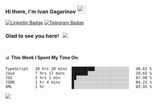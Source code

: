 ### Hi there, I'm Ivan Gagarinov <img src="https://media.giphy.com/media/hvRJCLFzcasrR4ia7z/giphy.gif" width="25px">

[![Linkedin Badge](https://img.shields.io/badge/-LinkedIn-0e76a8?style=flat-square&logo=Linkedin&logoColor=white)](https://linkedin.com/in/ivan-gagarinov-142ba3141/)
[![Telegram Badge](https://img.shields.io/badge/-Telegram-0088cc?style=flat-square&logo=Telegram&logoColor=white)](https://t.me/igagarinov)

### Glad to see you here! &nbsp; ![](https://visitor-badge.glitch.me/badge?page_id=dzencot.dzencot)

</br>

📊 **This Week I Spent My Time On:**
<!--START_SECTION:waka-->
```text
TypeScript   10 hrs 20 mins  ██████████░░░░░░░░░░░░░░░   40.62 % 
Java         7 hrs 17 mins   ███████░░░░░░░░░░░░░░░░░░   28.65 % 
JSX          2 hrs 1 min     ██░░░░░░░░░░░░░░░░░░░░░░░   07.98 % 
JSON         1 hr 4 mins     █░░░░░░░░░░░░░░░░░░░░░░░░   04.22 % 
XML          1 hr            █░░░░░░░░░░░░░░░░░░░░░░░░   03.95 % 
```
<!--END_SECTION:waka-->

[![](https://github-readme-stats.vercel.app/api?username=dzencot&theme=gruvbox)](https://github.com/dzencot)
